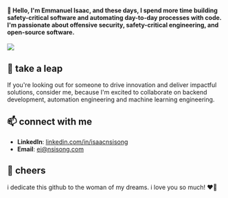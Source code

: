 #### 👋 Hello, I'm Emmanuel Isaac, and these days, I spend more time building safety-critical software and automating day-to-day processes with code. I'm passionate about offensive security, safety-critical engineering, and open-source software.

![](https://komarev.com/ghpvc/?username=1cbyc&color=blueviolet)

## 🔭 take a leap
If you're looking out for someone to drive innovation and deliver impactful solutions, consider me, because I'm excited to collaborate on backend development, automation engineering and machine learning engineering.

## 📫 connect with me
- **LinkedIn**: [linkedin.com/in/isaacnsisong](https://linkedin.com/in/isaacnsisong)
- **Email**: [ei@nsisong.com](mailto:ei@nsisong.com)

## 💖 cheers
i dedicate this github to the woman of my dreams. i love you so much! ❤️🌹